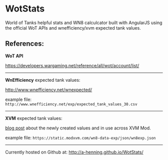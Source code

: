 WotStats
========

World of Tanks helpful stats and WN8 calculcator built with AngularJS using the official WoT APIs and wnefficiency/xvm expected tank values.

References:
--------------

**WoT API**

https://developers.wargaming.net/reference/all/wot/account/list/

***

**WnEfficiency** expected tank values:

http://www.wnefficiency.net/wnexpected/

example file:
`http://www.wnefficiency.net/exp/expected_tank_values_30.csv`

***

**XVM** expected tank values:

[blog post](https://modxvm.com/en/news/important-update-of-wn8/) about the newly created values and in use across XVM Mod.

example file:
`https://static.modxvm.com/wn8-data-exp/json/wn8exp.json`

***

Currently hosted on Github at: http://a-henning.github.io/WotStats/
